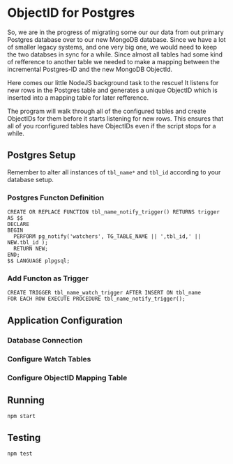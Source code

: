 ObjectID for Postgres
=====================

So, we are in the progress of migrating some our our data from out primary
Postgres database over to our new MongoDB database. Since we have a lot of
smaller legacy systems, and one very big one, we would need to keep the two
databses in sync for a while. Since almost all tables had some kind of
refference to another table we needed to make a mapping between the incremental
Postgres-ID and the new MongoDB ObjectId. 

Here comes our little NodeJS background task to the rescue! It listens for new
rows in the Postgres table and generates a unique ObjectID which is inserted
into a mapping table for later refference.

The program will walk through all of the configured tables and create ObjectIDs
for them before it starts listening for new rows. This ensures that all of you
rconfigured tables have ObjectIDs even if the script stops for a while.

## Postgres Setup 

Remember to alter all instances of `tbl_name*` and `tbl_id` according to your
database setup.

### Postgres Functon Definition

```plpgsql
CREATE OR REPLACE FUNCTION tbl_name_notify_trigger() RETURNS trigger AS $$
DECLARE
BEGIN
  PERFORM pg_notify('watchers', TG_TABLE_NAME || ',tbl_id,' || NEW.tbl_id );
  RETURN NEW;
END;
$$ LANGUAGE plpgsql;
```

### Add Functon as Trigger

```plpgsql
CREATE TRIGGER tbl_name_watch_trigger AFTER INSERT ON tbl_name
FOR EACH ROW EXECUTE PROCEDURE tbl_name_notify_trigger();
```

## Application Configuration

### Database Connection

### Configure Watch Tables

### Configure ObjectID Mapping Table

## Running

`npm start`

## Testing

`npm test`

